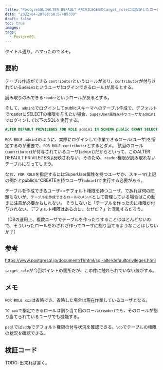```yaml
---
title: "PostgreSQLのALTER DEFAULT PRIVILEGESのtarget_roleには指定したロール自身の操作しか反映されない"
date: "2022-04-20T03:50:57+09:00"
draft: false
toc: true
images:
tags: 
  - PostgreSQL
---
```



タイトル通り。ハマったのでメモ。

要約
--------

テーブル作成ができる `contributor`というロールがあり、`contributor`が付与されている`admin1`というユーザ(ログインできるロール)が居るとする。

読み取りのみできる`reader`というロールがあるとする。

そして、`admin1`でログインしてpublicスキーマへのテーブル作成で、デフォルトでreaderにSELECTの権限を与えたい場合、`SuperUser属性を持つユーザ`か`admin1`でログインして以下のSQLを実行する。

``` sql
ALTER DEFAULT PRIVILEGES FOR ROLE admin1 IN SCHEMA public GRANT SELECT ON TABLES TO reader;
```

` FOR ROLE admin1 `のように、実際にログインして作業できるロール(ユーザ)を指定するのが重要で、` FOR ROLE contributor `とするとダメ。
該当のロール(`contributor`)が付与されているユーザ(`admin1`)だからといって、このALTER DEFAULT PRIVILEGESは反映されない。そのため、`reader`権限が読み取れないテーブルになってしまう。

なお、`FOR ROLE`を指定するにはSuperUser属性を持つユーザか、スキーマ(上記の例だとpublic)にCREATEを持つユーザ(`admin1`)で実行する必要がある。


テーブルを作成できるユーザ==デフォルト権限を持つユーザ、であれば何の問題もないが、`テーブルを作成できるロールのメンバ`として管理している場合はこの動きに注意が必要かもしれない。
そうしないと「テーブルを作ったのに権限が付与されない。デフォルト権限はあるのに。なぜだ？」と混乱するだろう。

（DBの運用上、複数ユーザでテーブルを作ったりすることはほとんどないので、そういったロールをわざわざ作ってユーザに割り当てるようなことはしないか？）

参考
-----

https://www.postgresql.jp/document/11/html/sql-alterdefaultprivileges.html

`target_role`が今回ポイントの箇所だが、この件に触れられていない気がする。

メモ
------

`FOR ROLE xxx`は省略でき、省略した場合は現在作業しているユーザとなる。

`TO xxx`で指定できるロールは割り当て用のロール(`reader`)でも、そのロールが割り当てられているユーザでも機能する。

`psql`では`\ddp`でデフォルト権限の付与状況を確認できる。`\dp`でテーブルの権限の状況を確認できる。

検証コード
--------

TODO: 出来れば書く。
